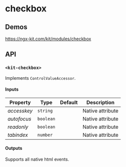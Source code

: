 # checkbox

## Demos

https://ngx-kit.com/kit/modules/checkbox

## API

### `<kit-checkbox>`

Implements `ControlValueAccessor`.

#### Inputs

| Property | Type | Default | Description |
| --- | --- | --- | --- |
| *accesskey* | `string` | | Native attribute |
| *autofocus* | `boolean` | | Native attribute |
| *readonly* | `boolean` | | Native attribute |
| *tabindex* | `number` | | Native attribute |

#### Outputs

Supports all native html events. 
